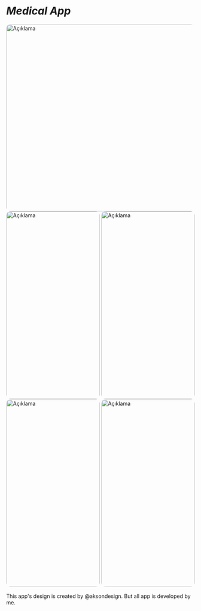 # _Medical App_

<img src="https://github.com/bugrahangulmez/MedicalApp/blob/main/src/assets/images/cover/Cover.png" alt="Açıklama" width="1000" height="500" style="border-radius: 10px;">
<img src="https://github.com/bugrahangulmez/MedicalApp/blob/main/src/assets/images/cover/Onboarding.png" alt="Açıklama" width="250" height="500" style="border-radius: 10px;">
<img src="https://github.com/bugrahangulmez/MedicalApp/blob/main/src/assets/images/cover/Home.png" alt="Açıklama" width="250" height="500" style="border-radius: 10px;">
<img src="https://github.com/bugrahangulmez/MedicalApp/blob/main/src/assets/images/cover/Appointment.png" alt="Açıklama" width="250" height="500" style="border-radius: 10px;">
<img src="https://github.com/bugrahangulmez/MedicalApp/blob/main/src/assets/images/cover/Appointment2.png" alt="Açıklama" width="250" height="500" style="border-radius: 10px;">

This app's design is created by @aksondesign. But all app is developed by me.
